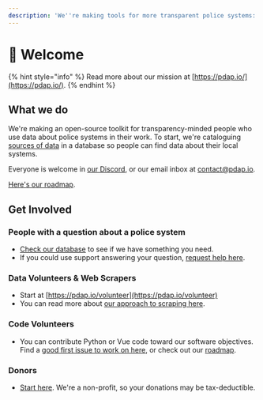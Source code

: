 ```yaml
---
description: 'We''re making tools for more transparent police systems: https://pdap.io'
---
```


# 👋 Welcome

{% hint style="info" %}
Read more about our mission at [https://pdap.io/](https://pdap.io/).
{% endhint %}

## What we do

We're making an open-source toolkit for transparency-minded people who use data about police systems in their work. To start, we're cataloguing [sources of data](broken-reference) in a database so people can find data about their local systems.

Everyone is welcome in [our Discord](https://discord.gg/wMqex8nKZJ), or our email inbox at [contact@pdap.io](mailto:contact@pdap.io).

[Here's our roadmap](https://github.com/orgs/Police-Data-Accessibility-Project/projects/21/views/2).

## Get Involved

### People with a question about a police system

* [Check our database](https://pdap.io/data) to see if we have something you need.
* If you could use support answering your question, [request help here](broken-reference).

### Data Volunteers & Web Scrapers

* Start at [https://pdap.io/volunteer](https://pdap.io/volunteer)
* You can read more about [our approach to scraping here](activities/contribute/web-scraping/our-approach.md).

### Code Volunteers

* You can contribute Python or Vue code toward our software objectives. Find a [good first issue to work on here](https://github.com/orgs/Police-Data-Accessibility-Project/projects/25/views/1), or check out our [roadmap](https://github.com/orgs/Police-Data-Accessibility-Project/projects/21/views/2).

### Donors

* [Start here](https://pdap.io/contribute.html). We're a non-profit, so your donations may be tax-deductible.
